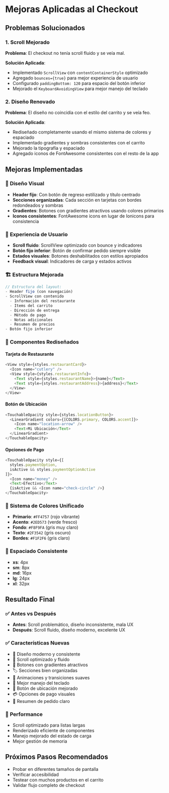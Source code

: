 # Mejoras Aplicadas al Checkout

## Problemas Solucionados

### 1. Scroll Mejorado
**Problema**: El checkout no tenía scroll fluido y se veía mal.

**Solución Aplicada**:
- Implementado `ScrollView` con `contentContainerStyle` optimizado
- Agregado `bounces={true}` para mejor experiencia de usuario
- Configurado `paddingBottom: 120` para espacio del botón inferior
- Mejorado el `KeyboardAvoidingView` para mejor manejo del teclado

### 2. Diseño Renovado
**Problema**: El diseño no coincidía con el estilo del carrito y se veía feo.

**Solución Aplicada**:
- Rediseñado completamente usando el mismo sistema de colores y espaciado
- Implementado gradientes y sombras consistentes con el carrito
- Mejorado la tipografía y espaciado
- Agregado iconos de FontAwesome consistentes con el resto de la app

## Mejoras Implementadas

### 🎨 **Diseño Visual**
- **Header fijo**: Con botón de regreso estilizado y título centrado
- **Secciones organizadas**: Cada sección en tarjetas con bordes redondeados y sombras
- **Gradientes**: Botones con gradientes atractivos usando colores primarios
- **Iconos consistentes**: FontAwesome icons en lugar de Ionicons para consistencia

### 📱 **Experiencia de Usuario**
- **Scroll fluido**: ScrollView optimizado con bounce y indicadores
- **Botón fijo inferior**: Botón de confirmar pedido siempre visible
- **Estados visuales**: Botones deshabilitados con estilos apropiados
- **Feedback visual**: Indicadores de carga y estados activos

### 🏗️ **Estructura Mejorada**
```javascript
// Estructura del layout:
- Header fijo (con navegación)
- ScrollView con contenido
  - Información del restaurante
  - Items del carrito
  - Dirección de entrega
  - Método de pago
  - Notas adicionales
  - Resumen de precios
- Botón fijo inferior
```

### 🎯 **Componentes Rediseñados**

#### **Tarjeta de Restaurante**
```javascript
<View style={styles.restaurantCard}>
  <Icon name="cutlery" />
  <View style={styles.restaurantInfo}>
    <Text style={styles.restaurantName}>{name}</Text>
    <Text style={styles.restaurantAddress}>{address}</Text>
  </View>
</View>
```

#### **Botón de Ubicación**
```javascript
<TouchableOpacity style={styles.locationButton}>
  <LinearGradient colors={[COLORS.primary, COLORS.accent]}>
    <Icon name="location-arrow" />
    <Text>Mi Ubicación</Text>
  </LinearGradient>
</TouchableOpacity>
```

#### **Opciones de Pago**
```javascript
<TouchableOpacity style={[
  styles.paymentOption, 
  isActive && styles.paymentOptionActive
]}>
  <Icon name="money" />
  <Text>Efectivo</Text>
  {isActive && <Icon name="check-circle" />}
</TouchableOpacity>
```

### 🎨 **Sistema de Colores Unificado**
- **Primario**: `#FF4757` (rojo vibrante)
- **Acento**: `#2ED573` (verde fresco)
- **Fondo**: `#F8F9FA` (gris muy claro)
- **Texto**: `#2F3542` (gris oscuro)
- **Bordes**: `#F1F2F6` (gris claro)

### 📏 **Espaciado Consistente**
- **xs**: 4px
- **sm**: 8px
- **md**: 16px
- **lg**: 24px
- **xl**: 32px

## Resultado Final

### ✅ **Antes vs Después**
- **Antes**: Scroll problemático, diseño inconsistente, mala UX
- **Después**: Scroll fluido, diseño moderno, excelente UX

### ✅ **Características Nuevas**
- 🎨 Diseño moderno y consistente
- 📱 Scroll optimizado y fluido
- 🎯 Botones con gradientes atractivos
- 🏷️ Secciones bien organizadas
- 💫 Animaciones y transiciones suaves
- 🔧 Mejor manejo del teclado
- 📍 Botón de ubicación mejorado
- 💳 Opciones de pago visuales
- 📝 Resumen de pedido claro

### 🚀 **Performance**
- Scroll optimizado para listas largas
- Renderizado eficiente de componentes
- Manejo mejorado del estado de carga
- Mejor gestión de memoria

## Próximos Pasos Recomendados
- Probar en diferentes tamaños de pantalla
- Verificar accesibilidad
- Testear con muchos productos en el carrito
- Validar flujo completo de checkout